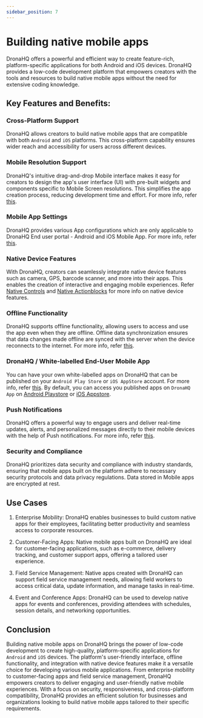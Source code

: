 ```yaml
---
sidebar_position: 7
---
```


# Building native mobile apps

DronaHQ offers a powerful and efficient way to create feature-rich, platform-specific applications for both Android and iOS devices. DronaHQ provides a low-code development platform that empowers creators with the tools and resources to build native mobile apps without the need for extensive coding knowledge.

## Key Features and Benefits:

### Cross-Platform Support 

DronaHQ allows creators to build native mobile apps that are compatible with both `Android` and `iOS` platforms. This cross-platform capability ensures wider reach and accessibility for users across different devices.

### Mobile Resolution Support 

DronaHQ's intuitive drag-and-drop Mobile interface makes it easy for creators to design the app's user interface (UI) with pre-built widgets and components specific to Mobile Screen resolutions. This simplifies the app creation process, reducing development time and effort. For more info, refer [this](/mobile-apps/responsive-ui).

### Mobile App Settings

DronaHQ provides various App configurations which are only applicable to DronaHQ End user portal - Android and iOS Mobile App. For more info, refer [this](/mobile-apps/mobile-configurations).


### Native Device Features

With DronaHQ, creators can seamlessly integrate native device features such as camera, GPS, barcode scanner, and more into their apps. This enables the creation of interactive and engaging mobile experiences. Refer [Native Controls](/mobile-apps/native-controls) and [Native Actionblocks](/mobile-apps/native-actionblocks) for more info on native device features.

### Offline Functionality 

DronaHQ supports offline functionality, allowing users to access and use the app even when they are offline. Offline data synchronization ensures that data changes made offline are synced with the server when the device reconnects to the internet. For more info, refer [this](/mobile-apps/offline-apps).

### DronaHQ / White-labelled End-User Mobile App

You can have your own white-labelled apps on DronaHQ that can be published on your `Android Play Store` or `iOS AppStore` account. For more info, refer [this](/org-management/create-white-branded-mobile-apps). By default, you can access you published apps on `DronaHQ App` on [Android Playstore](https://play.google.com/store/apps/details?id=com.drona5) or [iOS Appstore](https://apps.apple.com/us/app/dronahq/id905354460).

### Push Notifications

DronaHQ offers a powerful way to engage users and deliver real-time updates, alerts, and personalized messages directly to their mobile devices with the help of Push notifications. For more info, refer [this](/mobile-apps/push-notifications).


### Security and Compliance 

DronaHQ prioritizes data security and compliance with industry standards, ensuring that mobile apps built on the platform adhere to necessary security protocols and data privacy regulations. Data stored in Mobile apps are encrypted at rest.


## Use Cases

1. Enterprise Mobility: DronaHQ enables businesses to build custom native apps for their employees, facilitating better productivity and seamless access to corporate resources.

1. Customer-Facing Apps: Native mobile apps built on DronaHQ are ideal for customer-facing applications, such as e-commerce, delivery tracking, and customer support apps, offering a tailored user experience.

1. Field Service Management: Native apps created with DronaHQ can support field service management needs, allowing field workers to access critical data, update information, and manage tasks in real-time.

1. Event and Conference Apps: DronaHQ can be used to develop native apps for events and conferences, providing attendees with schedules, session details, and networking opportunities.

## Conclusion

Building native mobile apps on DronaHQ brings the power of low-code development to create high-quality, platform-specific applications for `Android` and `iOS` devices. The platform's user-friendly interface, offline functionality, and integration with native device features make it a versatile choice for developing various mobile applications. From enterprise mobility to customer-facing apps and field service management, DronaHQ empowers creators to deliver engaging and user-friendly native mobile experiences. With a focus on security, responsiveness, and cross-platform compatibility, DronaHQ provides an efficient solution for businesses and organizations looking to build native mobile apps tailored to their specific requirements.